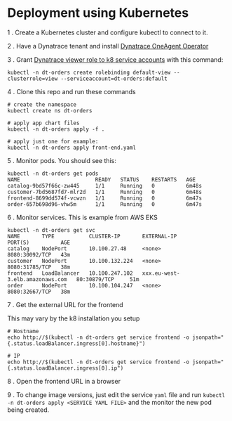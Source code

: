 # Deployment using Kubernetes

1 . Create a Kubernetes cluster and configure kubectl to connect to it. 

2 . Have a Dynatrace tenant and install [Dynatrace OneAgent Operator](https://www.dynatrace.com/support/help/technology-support/cloud-platforms/kubernetes/deploy-oneagent-k8/)  

3 . Grant [Dynatrace viewer role to k8 service accounts](https://www.dynatrace.com/support/help/shortlink/kubernetes-tagging#grant-viewer-role-to-service-accounts) with this command:

```
kubectl -n dt-orders create rolebinding default-view --clusterrole=view --serviceaccount=dt-orders:default
```

4 . Clone this repo and run these commands
```
# create the namespace
kubectl create ns dt-orders

# apply app chart files
kubectl -n dt-orders apply -f .

# apply just one for example:
kubectl -n dt-orders apply front-end.yaml
```

5 . Monitor pods.  You should see this:
```
kubectl -n dt-orders get pods
NAME                        READY   STATUS    RESTARTS   AGE
catalog-9bd57f66c-zw445     1/1     Running   0          6m48s
customer-7bd5687fd7-mlr2d   1/1     Running   0          6m48s
frontend-8699dd574f-vcwzn   1/1     Running   0          6m47s
order-657b698d96-vhw5m      1/1     Running   0          6m47s
```

6 . Monitor services.  This is example from AWS EKS
```
kubectl -n dt-orders get svc
NAME       TYPE           CLUSTER-IP       EXTERNAL-IP                       PORT(S)          AGE
catalog    NodePort       10.100.27.48     <none>                            8080:30092/TCP   43m
customer   NodePort       10.100.132.224   <none>                            8080:31785/TCP   38m
frontend   LoadBalancer   10.100.247.102   xxx.eu-west-3.elb.amazonaws.com   80:30879/TCP     51m
order      NodePort       10.100.104.247   <none>                            8080:32667/TCP   38m
```

7 . Get the external URL for the frontend

This may vary by the k8 installation you setup

```
# Hostname
echo http://$(kubectl -n dt-orders get service frontend -o jsonpath="{.status.loadBalancer.ingress[0].hostname}")

# IP
echo http://$(kubectl -n dt-orders get service frontend -o jsonpath="{.status.loadBalancer.ingress[0].ip")
```

8 . Open the frontend URL in a browser

9 . To change image versions, just edit the service `yaml` file and run `kubectl -n dt-orders apply <SERVICE YAML FILE>` and the monitor the new pod being created.
